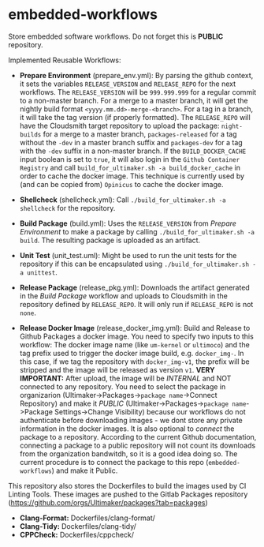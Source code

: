 # embedded-workflows
Store embedded software workflows.
Do not forget this is **PUBLIC** repository.

Implemented Reusable Workflows:

- **Prepare Environment** (prepare_env.yml): By parsing the github context, it sets the variables `RELEASE_VERSION` and `RELEASE_REPO` for the next workflows.
The `RELEASE_VERSION` will be `999.999.999` for a regular commit to a non-master branch. For a merge to a master branch, it will get the nightly build format `<yyyy.mm.dd>-merge-<branch>`. For a tag in a branch, it will take the tag version (if properly formatted).
The `RELEASE_REPO` will have the Cloudsmith target repository to upload the package: `night-builds` for a merge to a master branch, `packages-released` for a tag without the `-dev` in a master branch suffix and `packages-dev` for a tag with the `-dev` suffix in a non-master branch.
If the `BUILD_DOCKER_CACHE` input boolean is set to `true`, it will also login in the `Github Container Registry` and call `build_for_ultimaker.sh -a build_docker_cache` in order to cache the docker image. This technique is currently used by (and can be copied from) `Opinicus` to cache the docker image.

- **Shellcheck** (shellcheck.yml): Call `./build_for_ultimaker.sh -a shellcheck` for the repository.
- **Build Package** (build.yml): Uses the `RELEASE_VERSION` from *Prepare Environment* to make a package by calling `./build_for_ultimaker.sh -a build`. The resulting package is uploaded as an artifact.
- **Unit Test** (unit_test.uml): Might be used to run the unit tests for the repository if this can be encapsulated using `./build_for_ultimaker.sh -a unittest`.
- **Release Package** (release_pkg.yml): Downloads the artifact generated in the *Build Package* workflow and uploads to Cloudsmith in the repository defined by `RELEASE_REPO`. It will only run if `RELEASE_REPO` is not `none`.
- **Release Docker Image** (release_docker_img.yml): Build and Release to Github Packages a docker image. You need to specify two inputs to this workflow: The docker image name (like `um-kernel` or `ultimoco`) and the tag prefix used to trigger the docker image build, e.g. `docker_img-`. In this case, if we tag the repository with `docker_img-v1`, the prefix will be stripped and the image will be released as version `v1`. **VERY IMPORTANT:** After upload, the image will be *INTERNAL* and NOT connected to any repository. You need to select the package in organizarion (Ultimaker->Packages->`package name`->Connect Repository) and make it *PUBLIC* (Ultimaker->Packages->`package name`->Package Settings->Change Visibility) because our workflows do not authenticate before downloading images - we dont store any private information in the docker images. It is also optional to *connect* the package to a repository. According to the current Github documentation, connecting a package to a public repository will not count its downloads from the organization bandwitdh, so it is a good idea doing so. The current procedure is to connect the package to this repo (`embedded-workflows`) and make it Public. 

This repository also stores the Dockerfiles to build the images used by CI Linting Tools. These images are pushed to the Gitlab Packages repository (https://github.com/orgs/Ultimaker/packages?tab=packages)

- **Clang-Format:** Dockerfiles/clang-format/
- **Clang-Tidy:** Dockerfiles/clang-tidy/
- **CPPCheck:** Dockerfiles/cppcheck/
